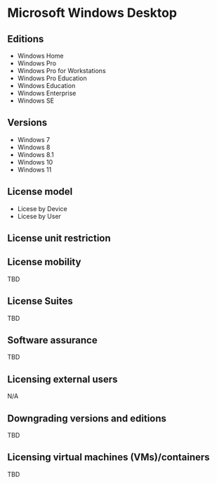# Microsoft Windows Desktop

## Editions
- Windows Home
- Windows Pro
- Windows Pro for Workstations
- Windows Pro Education
- Windows Education
- Windows Enterprise
- Windows SE

## Versions
- Windows 7
- Windows 8
- Windows 8.1
- Windows 10
- Windows 11

## License model
- Licese by Device
- Licese by User

## License unit restriction

## License mobility
TBD

## License Suites
TBD

## Software assurance
TBD

## Licensing external users
N/A

## Downgrading versions and editions
TBD

## Licensing virtual machines (VMs)/containers
TBD
